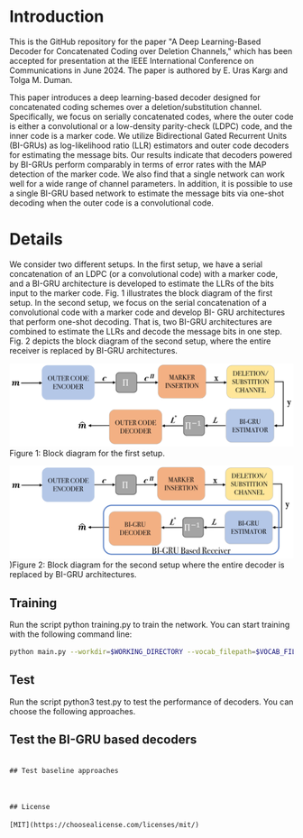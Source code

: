 # Introduction
This is the GitHub repository for the paper "A Deep Learning-Based Decoder for Concatenated Coding over Deletion 
Channels," which has been accepted for presentation at the IEEE International Conference on Communications 
in June 2024. The paper is authored by E. Uras Kargı and Tolga M. Duman.

This paper introduces a deep learning-based decoder designed for concatenated coding 
schemes over a deletion/substitution channel. Specifically, we focus on serially
concatenated codes, where the outer code is either a convolutional or a low-density 
parity-check (LDPC) code, and the inner code is a marker code. We utilize Bidirectional 
Gated Recurrent Units (BI-GRUs) as log-likelihood ratio (LLR) estimators and outer code decoders 
for estimating the message bits. Our results indicate that decoders powered by BI-GRUs perform comparably in terms of error rates 
with the MAP detection of the marker code. We also find that a single network can work 
well for a wide range of channel parameters. In addition, it is possible to use a single 
BI-GRU based network to estimate the message bits via one-shot decoding when the outer code is a
convolutional code.

# Details

We consider two different setups. In the first setup, we have
a serial concatenation of an LDPC (or a convolutional code)
with a marker code, and a BI-GRU architecture is developed
to estimate the LLRs of the bits input to the marker code.
Fig. 1 illustrates the block diagram of the first setup. In
the second setup, we focus on the serial concatenation of
a convolutional code with a marker code and develop BI-
GRU architectures that perform one-shot decoding. That is,
two BI-GRU architectures are combined to estimate the LLRs
and decode the message bits in one step. Fig. 2 depicts the
block diagram of the second setup, where the entire receiver
is replaced by BI-GRU architectures.

![The block diagram for the first setup.](./Images/setup1.jpg)Figure 1: Block diagram for the first setup.

![The block diagram for the second setup.](./Images/setup2.jpg "Figure 2: Block diagram for the second setup"))Figure 2: Block diagram for the second setup where the entire decoder is replaced by BI-GRU architectures.


## Training

Run the script python training.py to train the network. You can start training with the following command line:


```bash
python main.py --workdir=$WORKING_DIRECTORY --vocab_filepath=$VOCAB_FILE_PATH --config=$CONFIGURATION_FILE_PATH

```

## Test
Run the script python3 test.py to test the performance of decoders. You can choose the following approaches. 

## Test the BI-GRU based decoders

```

## Test baseline approaches



## License

[MIT](https://choosealicense.com/licenses/mit/)
